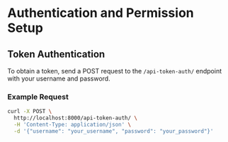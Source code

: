 # Authentication and Permission Setup

## Token Authentication

To obtain a token, send a POST request to the `/api-token-auth/` endpoint with your username and password.

### Example Request
```bash
curl -X POST \
  http://localhost:8000/api-token-auth/ \
  -H 'Content-Type: application/json' \
  -d '{"username": "your_username", "password": "your_password"}'